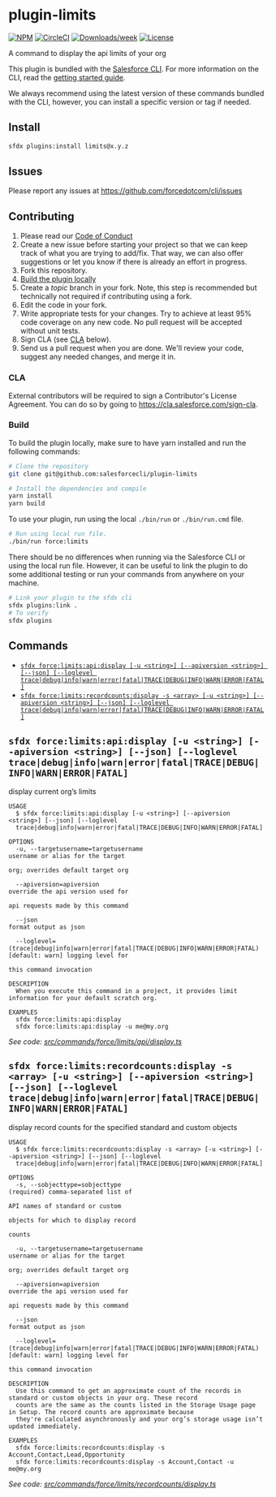 # plugin-limits

[![NPM](https://img.shields.io/npm/v/@salesforce/plugin-limits.svg?label=@salesforce/plugin-limits)](https://www.npmjs.com/package/@salesforce/plugin-limits) [![CircleCI](https://circleci.com/gh/salesforcecli/plugin-limits/tree/main.svg?style=shield)](https://circleci.com/gh/salesforcecli/plugin-limits/tree/main) [![Downloads/week](https://img.shields.io/npm/dw/@salesforce/plugin-limits.svg)](https://npmjs.org/package/@salesforce/plugin-limits) [![License](https://img.shields.io/badge/License-BSD%203--Clause-brightgreen.svg)](https://raw.githubusercontent.com/salesforcecli/plugin-limits/main/LICENSE.txt)

A command to display the api limits of your org

This plugin is bundled with the [Salesforce CLI](https://developer.salesforce.com/tools/sfdxcli). For more information on the CLI, read the [getting started guide](https://developer.salesforce.com/docs/atlas.en-us.sfdx_setup.meta/sfdx_setup/sfdx_setup_intro.htm).

We always recommend using the latest version of these commands bundled with the CLI, however, you can install a specific version or tag if needed.

## Install

```bash
sfdx plugins:install limits@x.y.z
```

## Issues

Please report any issues at https://github.com/forcedotcom/cli/issues

## Contributing

1. Please read our [Code of Conduct](CODE_OF_CONDUCT.md)
2. Create a new issue before starting your project so that we can keep track of
   what you are trying to add/fix. That way, we can also offer suggestions or
   let you know if there is already an effort in progress.
3. Fork this repository.
4. [Build the plugin locally](#build)
5. Create a _topic_ branch in your fork. Note, this step is recommended but technically not required if contributing using a fork.
6. Edit the code in your fork.
7. Write appropriate tests for your changes. Try to achieve at least 95% code coverage on any new code. No pull request will be accepted without unit tests.
8. Sign CLA (see [CLA](#cla) below).
9. Send us a pull request when you are done. We'll review your code, suggest any needed changes, and merge it in.

### CLA

External contributors will be required to sign a Contributor's License
Agreement. You can do so by going to https://cla.salesforce.com/sign-cla.

### Build

To build the plugin locally, make sure to have yarn installed and run the following commands:

```bash
# Clone the repository
git clone git@github.com:salesforcecli/plugin-limits

# Install the dependencies and compile
yarn install
yarn build
```

To use your plugin, run using the local `./bin/run` or `./bin/run.cmd` file.

```bash
# Run using local run file.
./bin/run force:limits
```

There should be no differences when running via the Salesforce CLI or using the local run file. However, it can be useful to link the plugin to do some additional testing or run your commands from anywhere on your machine.

```bash
# Link your plugin to the sfdx cli
sfdx plugins:link .
# To verify
sfdx plugins
```

## Commands
<!-- commands -->
* [`sfdx force:limits:api:display [-u <string>] [--apiversion <string>] [--json] [--loglevel trace|debug|info|warn|error|fatal|TRACE|DEBUG|INFO|WARN|ERROR|FATAL]`](#sfdx-forcelimitsapidisplay--u-string---apiversion-string---json---loglevel-tracedebuginfowarnerrorfataltracedebuginfowarnerrorfatal)
* [`sfdx force:limits:recordcounts:display -s <array> [-u <string>] [--apiversion <string>] [--json] [--loglevel trace|debug|info|warn|error|fatal|TRACE|DEBUG|INFO|WARN|ERROR|FATAL]`](#sfdx-forcelimitsrecordcountsdisplay--s-array--u-string---apiversion-string---json---loglevel-tracedebuginfowarnerrorfataltracedebuginfowarnerrorfatal)

## `sfdx force:limits:api:display [-u <string>] [--apiversion <string>] [--json] [--loglevel trace|debug|info|warn|error|fatal|TRACE|DEBUG|INFO|WARN|ERROR|FATAL]`

display current org’s limits

```
USAGE
  $ sfdx force:limits:api:display [-u <string>] [--apiversion <string>] [--json] [--loglevel 
  trace|debug|info|warn|error|fatal|TRACE|DEBUG|INFO|WARN|ERROR|FATAL]

OPTIONS
  -u, --targetusername=targetusername                                               username or alias for the target
                                                                                    org; overrides default target org

  --apiversion=apiversion                                                           override the api version used for
                                                                                    api requests made by this command

  --json                                                                            format output as json

  --loglevel=(trace|debug|info|warn|error|fatal|TRACE|DEBUG|INFO|WARN|ERROR|FATAL)  [default: warn] logging level for
                                                                                    this command invocation

DESCRIPTION
  When you execute this command in a project, it provides limit information for your default scratch org.

EXAMPLES
  sfdx force:limits:api:display
  sfdx force:limits:api:display -u me@my.org
```

_See code: [src/commands/force/limits/api/display.ts](https://github.com/salesforcecli/plugin-limits/blob/v1.1.0/src/commands/force/limits/api/display.ts)_

## `sfdx force:limits:recordcounts:display -s <array> [-u <string>] [--apiversion <string>] [--json] [--loglevel trace|debug|info|warn|error|fatal|TRACE|DEBUG|INFO|WARN|ERROR|FATAL]`

display record counts for the specified standard and custom objects

```
USAGE
  $ sfdx force:limits:recordcounts:display -s <array> [-u <string>] [--apiversion <string>] [--json] [--loglevel 
  trace|debug|info|warn|error|fatal|TRACE|DEBUG|INFO|WARN|ERROR|FATAL]

OPTIONS
  -s, --sobjecttype=sobjecttype                                                     (required) comma-separated list of
                                                                                    API names of standard or custom
                                                                                    objects for which to display record
                                                                                    counts

  -u, --targetusername=targetusername                                               username or alias for the target
                                                                                    org; overrides default target org

  --apiversion=apiversion                                                           override the api version used for
                                                                                    api requests made by this command

  --json                                                                            format output as json

  --loglevel=(trace|debug|info|warn|error|fatal|TRACE|DEBUG|INFO|WARN|ERROR|FATAL)  [default: warn] logging level for
                                                                                    this command invocation

DESCRIPTION
  Use this command to get an approximate count of the records in standard or custom objects in your org. These record 
  counts are the same as the counts listed in the Storage Usage page in Setup. The record counts are approximate because 
  they're calculated asynchronously and your org’s storage usage isn’t updated immediately.

EXAMPLES
  sfdx force:limits:recordcounts:display -s Account,Contact,Lead,Opportunity
  sfdx force:limits:recordcounts:display -s Account,Contact -u me@my.org
```

_See code: [src/commands/force/limits/recordcounts/display.ts](https://github.com/salesforcecli/plugin-limits/blob/v1.1.0/src/commands/force/limits/recordcounts/display.ts)_
<!-- commandsstop -->
